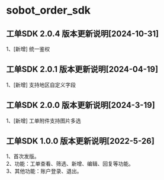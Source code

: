 # sobot_order_sdk

## 工单SDK 2.0.4 版本更新说明[2024-10-31]
1、[新增] 统一鉴权

## 工单SDK 2.0.1 版本更新说明[2024-04-19]
1、[新增] 支持地区自定义字段 

## 工单SDK 2.0.0 版本更新说明[2024-3-19]
1、[新增] 工单附件支持图片多选      

## 工单SDK 1.0.0 版本更新说明[2022-5-26]
1、首次发版。   
2、功能：工单查看、筛选、新增、编辑、回复等功能。   
3、其他功能：账户登录、退出。 